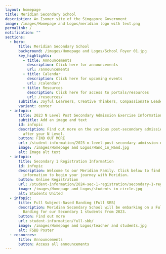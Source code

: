 ```yaml
---
layout: homepage
title: Meridian Secondary School
description: An Isomer site of the Singapore Government
image: /images/Homepage and Logos/meridian logo with text.png
permalink: /
notification: ""
sections:
  - hero:
      title: Meridian Secondary School
      background: /images/Homepage and Logos/School Foyer 01.jpg
      key_highlights:
        - title: Announcements
          description: Click here for announcements
          url: /announcements
        - title: Calendar
          description: Click here for upcoming events
          url: /calendar/
        - title: Resources
          description: Click here for access to portals/resources
          url: /resources/
      subtitle: Joyful Learners, Creative Thinkers, Compassionate Leaders
      variant: center
  - infopic:
      title: 2023 N Level Post Secondary Admission Exercise Information
      subtitle: Add an image and text
      id: infopic
      description: Find out more on the various post-secondary admission exercise
        after your N Level.
      button: FIND OUT MORE
      url: /student-information/2023-n-level-post-secondary-admission-exercises-and-key-information/
      image: /images/Homepage and Logos/Hand_in_Hand.jpg
      alt: Image alt text
  - infopic:
      title: Secondary 1 Registration Information
      id: infopic
      description: Welcome to our Meridian Family. Click below to find relevant
        information to begin your journey with Meridian.
      button: Online Registration
      url: /student-information/2024-sec-1-registration/secondary-1-registration/
      image: /images/Homepage and Logos/students in circle.jpg
      alt: Students United
  - infopic:
      title: Full Subject-Based Banding (Full SBB)
      description: Meridian Secondary School will be embarking on a Full Subject-Based
        Banding for our Secondary 1 students from 2023.
      button: Find out more
      url: student-information/full-sbb/
      image: /images/Homepage and Logos/teacher and students.jpg
      alt: FSBB Poster
  - resources:
      title: Announcements
      button: Access all announcements
---
```

